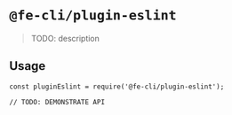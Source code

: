 # `@fe-cli/plugin-eslint`

> TODO: description

## Usage

```
const pluginEslint = require('@fe-cli/plugin-eslint');

// TODO: DEMONSTRATE API
```
